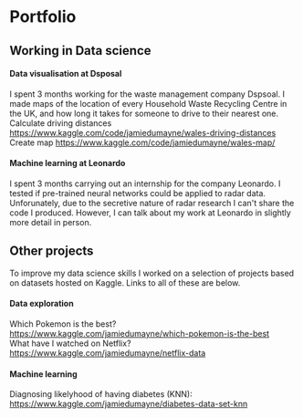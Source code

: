 # Portfolio

## Working in Data science

#### Data visualisation at Dsposal
I spent 3 months working for the waste management company Dspsoal. I made maps of the location of every Household Waste Recycling Centre in the UK, and how long it takes for someone to drive to their nearest one. <br />
Calculate driving distances https://www.kaggle.com/code/jamiedumayne/wales-driving-distances <br />
Create map https://www.kaggle.com/code/jamiedumayne/wales-map/

#### Machine learning at Leonardo
I spent 3 months carrying out an internship for the company Leonardo. I tested if pre-trained neural networks could be applied to radar data. Unforunately, due to the secretive nature of radar research I can't share the code I produced. However, I can talk about my work at Leonardo in slightly more detail in person.

## Other projects
To improve my data science skills I worked on a selection of projects based on datasets hosted on Kaggle. Links to all of these are below.

#### Data exploration
Which Pokemon is the best? https://www.kaggle.com/jamiedumayne/which-pokemon-is-the-best  
What have I watched on Netflix? https://www.kaggle.com/jamiedumayne/netflix-data

#### Machine learning
Diagnosing likelyhood of having diabetes (KNN): https://www.kaggle.com/jamiedumayne/diabetes-data-set-knn
